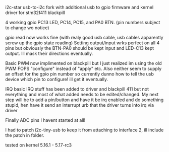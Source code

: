 i2c-star usb-to-i2c fork with additional usb to gpio firmware and kernel driver for stm32f411 blackpill


4 working gpio PC13 LED, PC14, PC15, and PA0 BTN. (pin numbers subject to change wo notice)

gpio read now works fine (with realy good usb cable, usb cables apparently screw up the gpio state reading) Setting output/input wrks perfect on all 4 pins but obviously the BTN-PA0 should be kept input and LED-C13 kept output. Ill mask their directions eventually.

Basic PWM now implimented on blackpill but I just realized im using the old PWM FOPS "configure" instead of "apply" etc. Also neither seem to supply an offset for the gpio pin number so currently dunno how to tell the usb device which pin to configure! ill get it eventually. 

IRQ basic IRQ stuff has been added to driver and blackpill 411 but not everything and most of what added needs to be edited/changed. My next step will be to add a pin/button and have it be irq enabled and do something stupid, hen have it send an interrupt urb that the driver turns into irq via driver

Finally ADC pins I havent started at all!

I had to patch i2c-tiny-usb to keep it from attaching to interface 2, ill include the patch in folder. 


tested on kernel 5.16.1 - 5.17-rc3



